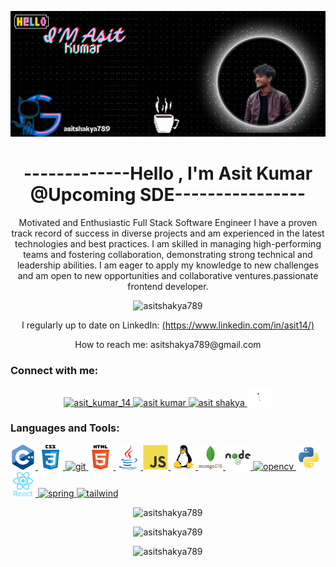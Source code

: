
![Logo](logo.gif)
<div style="text-align: center">
<h1 style="text-align: center">-------------Hello , I'm Asit Kumar @Upcoming SDE----------------</h1>
<p style="text-align: center">Motivated and Enthusiastic Full Stack Software Engineer
I have a proven track record of success in diverse projects and am experienced in the latest technologies and best practices. I am skilled in managing high-performing teams and fostering collaboration, demonstrating strong technical and leadership abilities. I am eager to apply my knowledge to new challenges and am open to new opportunities and collaborative ventures.passionate frontend developer.</p>

<p>
  <img src="https://komarev.com/ghpvc/?username=asitshakya789&label=Profile%20views&color=0e75b6&style=flat" alt="asitshakya789" />
</p>

<p>
   I regularly up to date on LinkedIn:
  <a href="https://www.linkedin.com/in/asit14/">(https://www.linkedin.com/in/asit14/)</a>
</p>

<p>
   How to reach me: asitshakya789@gmail.com
</p>

<h3 style="text-align: left">Connect with me:</h3>
<p>
  <a href="https://twitter.com/asit_kumar_14" target="blank">
    <img src="https://raw.githubusercontent.com/rahuldkjain/github-profile-readme-generator/master/src/images/icons/Social/twitter.svg" alt="asit_kumar_14" height="30" width="40" />
  </a>
  <a href="https://linkedin.com/in/asit kumar" target="blank">
    <img src="https://raw.githubusercontent.com/rahuldkjain/github-profile-readme-generator/master/src/images/icons/Social/linked-in-alt.svg" alt="asit kumar" height="30" width="40" />
  </a>
  <a href="https://fb.com/asit shakya" target="blank">
    <img src="https://raw.githubusercontent.com/rahuldkjain/github-profile-readme-generator/master/src/images/icons/Social/facebook.svg" alt="asit shakya" height="30" width="40" />
  </a>
  <a href="https://www.leetcode.com/asitshakya789" target="blank">
    <img src="leetcode.gif" alt="asitshakya789" height="30" width="40" />
  </a>
  </p>

<h3 style="text-align: left">Languages and Tools:</h3>
<p align="left">

  <a href="https://www.w3schools.com/cpp/" target="_blank" rel="noreferrer">
    <img src="https://raw.githubusercontent.com/devicons/devicon/master/icons/cplusplus/cplusplus-original.svg" alt="cplusplus" width="40" height="40"/>
  </a>
  <a href="https://www.w3schools.com/css/" target="_blank" rel="noreferrer">
    <img src="https://raw.githubusercontent.com/devicons/devicon/master/icons/css3/css3-original-wordmark.svg" alt="css3" width="40" height="40"/>
  </a>
  <a href="https://git-scm.com/" target="_blank" rel="noreferrer">
    <img src="https://www.vectorlogo.zone/logos/git-scm/git-scm-icon.svg" alt="git" width="40" height="40"/>
  </a>
  <a href="https://www.w3.org/html/" target="_blank" rel="noreferrer">
    <img src="https://raw.githubusercontent.com/devicons/devicon/master/icons/html5/html5-original-wordmark.svg" alt="html5" width="40" height="40"/>
  </a>
  <a href="https://www.java.com" target="_blank" rel="noreferrer">
    <img src="https://raw.githubusercontent.com/devicons/devicon/master/icons/java/java-original.svg" alt="java" width="40" height="40"/>
  </a>
  <a href="https://developer.mozilla.org/en-US/docs/Web/JavaScript" target="_blank" rel="noreferrer">
    <img src="https://raw.githubusercontent.com/devicons/devicon/master/icons/javascript/javascript-original.svg" alt="javascript" width="40" height="40"/>
  </a>
  <a href="https://www.linux.org/" target="_blank" rel="noreferrer">
    <img src="https://raw.githubusercontent.com/devicons/devicon/master/icons/linux/linux-original.svg" alt="linux" width="40" height="40"/>
  </a>
  <a href="https://www.mongodb.com/" target="_blank" rel="noreferrer">
    <img src="https://raw.githubusercontent.com/devicons/devicon/master/icons/mongodb/mongodb-original-wordmark.svg" alt="mongodb" width="40" height="40"/>
  </a>
  <a href="https://nodejs.org" target="_blank" rel="noreferrer">
    <img src="https://raw.githubusercontent.com/devicons/devicon/master/icons/nodejs/nodejs-original-wordmark.svg" alt="nodejs" width="40" height="40"/>
  </a>
  <a href="https://opencv.org/" target="_blank" rel="noreferrer">
    <img src="https://www.vectorlogo.zone/logos/opencv/opencv-icon.svg" alt="opencv" width="40" height="40"/>
  </a>
  <a href="https://www.python.org" target="_blank" rel="noreferrer">
    <img src="https://raw.githubusercontent.com/devicons/devicon/master/icons/python/python-original.svg" alt="python" width="40" height="40"/>
  </a>
  <a href="https://reactjs.org/" target="_blank" rel="noreferrer">
    <img src="https://raw.githubusercontent.com/devicons/devicon/master/icons/react/react-original-wordmark.svg" alt="react" width="40" height="40"/>
  </a>
  <a href="https://spring.io/" target="_blank" rel="noreferrer">
    <img src="https://www.vectorlogo.zone/logos/springio/springio-icon.svg" alt="spring" width="40" height="40"/>
  </a>
  <a href="https://tailwindcss.com/" target="_blank" rel="noreferrer">
    <img src="https://www.vectorlogo.zone/logos/tailwindcss/tailwindcss-icon.svg" alt="tailwind" width="40" height="40"/>
  </a>
</p>

<p><img src="https://github-readme-stats.vercel.app/api/top-langs?username=asitshakya789&show_icons=true&locale=en&layout=compact" alt="asitshakya789" /></p>
<p><img src="https://github-readme-stats.vercel.app/api?username=asitshakya789&show_icons=true&locale=en" alt="asitshakya789" /></p>
<p><img src="https://github-readme-streak-stats.herokuapp.com/?user=asitshakya789&" alt="asitshakya789" /></p>
<div>
